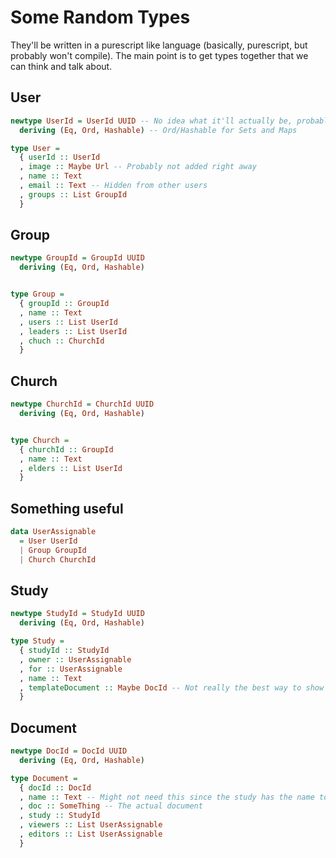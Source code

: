 # Some Random Types
They'll be written in a purescript like language (basically,
purescript, but probably won't compile). The main point is to get types together
that we can think and talk about.


## User
```purescript
newtype UserId = UserId UUID -- No idea what it'll actually be, probably just stick with UUID
  deriving (Eq, Ord, Hashable) -- Ord/Hashable for Sets and Maps

type User =
  { userId :: UserId
  , image :: Maybe Url -- Probably not added right away
  , name :: Text
  , email :: Text -- Hidden from other users
  , groups :: List GroupId
  }
```

## Group
```purescript
newtype GroupId = GroupId UUID
  deriving (Eq, Ord, Hashable)


type Group =
  { groupId :: GroupId
  , name :: Text
  , users :: List UserId
  , leaders :: List UserId
  , chuch :: ChurchId
  }
```

## Church
```purescript
newtype ChurchId = ChurchId UUID
  deriving (Eq, Ord, Hashable)


type Church =
  { churchId :: GroupId
  , name :: Text
  , elders :: List UserId
  }
```


## Something useful
```purescript
data UserAssignable
  = User UserId
  | Group GroupId
  | Church ChurchId
```


## Study
```purescript
newtype StudyId = StudyId UUID
  deriving (Eq, Ord, Hashable)

type Study =
  { studyId :: StudyId
  , owner :: UserAssignable
  , for :: UserAssignable
  , name :: Text
  , templateDocument :: Maybe DocId -- Not really the best way to show this.
  }
```


## Document
```purescript
newtype DocId = DocId UUID
  deriving (Eq, Ord, Hashable)

type Document =
  { docId :: DocId
  , name :: Text -- Might not need this since the study has the name too
  , doc :: SomeThing -- The actual document
  , study :: StudyId
  , viewers :: List UserAssignable
  , editors :: List UserAssignable
  }
```
